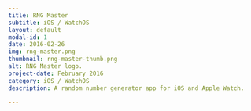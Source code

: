 ```yaml
---
title: RNG Master
subtitle: iOS / WatchOS
layout: default
modal-id: 1
date: 2016-02-26
img: rng-master.png
thumbnail: rng-master-thumb.png
alt: RNG Master logo.
project-date: February 2016
category: iOS / WatchOS
description: A random number generator app for iOS and Apple Watch.

---
```

